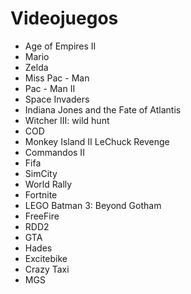 # Videojuegos

* Age of Empires II
* Mario
* Zelda
* Miss Pac - Man
* Pac - Man II
* Space Invaders
* Indiana Jones and the Fate of Atlantis
* Witcher III: wild hunt
* COD
* Monkey Island II LeChuck Revenge
* Commandos II
* Fifa
* SimCity 
* World Rally
* Fortnite 
* LEGO Batman 3: Beyond Gotham
* FreeFire
* RDD2
* GTA
* Hades
* Excitebike
* Crazy Taxi
* MGS

